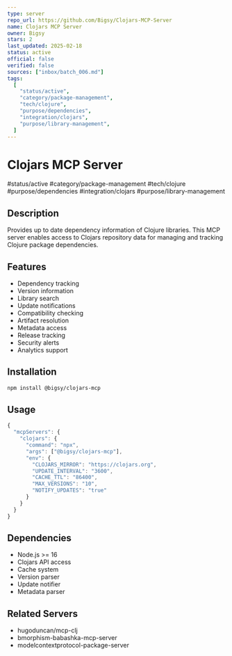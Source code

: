 ```yaml
---
type: server
repo_url: https://github.com/Bigsy/Clojars-MCP-Server
name: Clojars MCP Server
owner: Bigsy
stars: 2
last_updated: 2025-02-18
status: active
official: false
verified: false
sources: ["inbox/batch_006.md"]
tags:
  [
    "status/active",
    "category/package-management",
    "tech/clojure",
    "purpose/dependencies",
    "integration/clojars",
    "purpose/library-management",
  ]
---
```


# Clojars MCP Server

#status/active #category/package-management #tech/clojure #purpose/dependencies #integration/clojars #purpose/library-management

## Description

Provides up to date dependency information of Clojure libraries. This MCP server enables access to Clojars repository data for managing and tracking Clojure package dependencies.

## Features

- Dependency tracking
- Version information
- Library search
- Update notifications
- Compatibility checking
- Artifact resolution
- Metadata access
- Release tracking
- Security alerts
- Analytics support

## Installation

```bash
npm install @bigsy/clojars-mcp
```

## Usage

```javascript
{
  "mcpServers": {
    "clojars": {
      "command": "npx",
      "args": ["@bigsy/clojars-mcp"],
      "env": {
        "CLOJARS_MIRROR": "https://clojars.org",
        "UPDATE_INTERVAL": "3600",
        "CACHE_TTL": "86400",
        "MAX_VERSIONS": "10",
        "NOTIFY_UPDATES": "true"
      }
    }
  }
}
```

## Dependencies

- Node.js >= 16
- Clojars API access
- Cache system
- Version parser
- Update notifier
- Metadata parser

## Related Servers

- hugoduncan/mcp-clj
- bmorphism-babashka-mcp-server
- modelcontextprotocol-package-server
